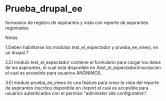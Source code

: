 # Prueba_drupal_ee
formulario de registro de aspirantes y vista con reporte de aspirantes registrados

Notas:

1.Deben habilitarse los modulos test_el_espectador y prueba_ee_views, en un drupal 7

2.El modulo test_el_espectador contiene el formulario para cargar los datos 
de los aspirantes, el cual está disponible en /test_el_espectador/inscripcion 
el cual es accesible para usuarios ANÓNIMOS.

3.El modulo prueba_ee_views es una feature para crear la vista del reporte de
 aspirantes inscritos disponible en /report el cual es accesible para usuarios 
autenticados con el permiso "administer site configuration".

